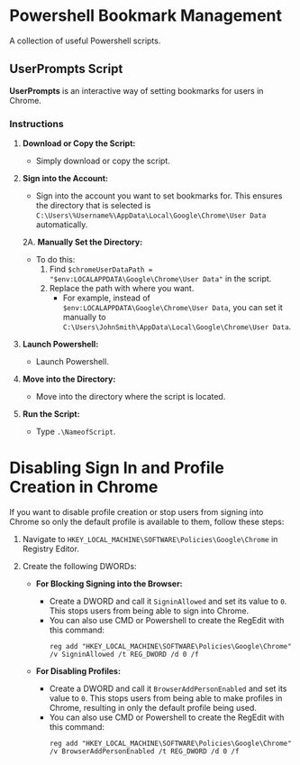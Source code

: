 # Powershell Bookmark Management

A collection of useful Powershell scripts.

## UserPrompts Script 

**UserPrompts** is an interactive way of setting bookmarks for users in Chrome.

### Instructions

1. **Download or Copy the Script:**
   - Simply download or copy the script.

2. **Sign into the Account:**
   - Sign into the account you want to set bookmarks for. This ensures the directory that is selected is `C:\Users\%Username%\AppData\Local\Google\Chrome\User Data` automatically.

   2A. **Manually Set the Directory:**
   - To do this:
     1. Find `$chromeUserDataPath = "$env:LOCALAPPDATA\Google\Chrome\User Data"` in the script.
     2. Replace the path with where you want. 
        - For example, instead of `$env:LOCALAPPDATA\Google\Chrome\User Data`, you can set it manually to `C:\Users\JohnSmith\AppData\Local\Google\Chrome\User Data`.

3. **Launch Powershell:**
   - Launch Powershell.

4. **Move into the Directory:**
   - Move into the directory where the script is located.

5. **Run the Script:**
   - Type `.\NameofScript`.


# Disabling Sign In and Profile Creation in Chrome

If you want to disable profile creation or stop users from signing into Chrome so only the default profile is available to them, follow these steps:

1. Navigate to `HKEY_LOCAL_MACHINE\SOFTWARE\Policies\Google\Chrome` in Registry Editor.

2. Create the following DWORDs:

   - **For Blocking Signing into the Browser:**
     - Create a DWORD and call it `SigninAllowed` and set its value to `0`. This stops users from being able to sign into Chrome.
     - You can also use CMD or Powershell to create the RegEdit with this command:
       ```shell
       reg add "HKEY_LOCAL_MACHINE\SOFTWARE\Policies\Google\Chrome" /v SigninAllowed /t REG_DWORD /d 0 /f
       ```

   - **For Disabling Profiles:**
     - Create a DWORD and call it `BrowserAddPersonEnabled` and set its value to `0`. This stops users from being able to make profiles in Chrome, resulting in only the default profile being used.
     - You can also use CMD or Powershell to create the RegEdit with this command:
       ```shell
       reg add "HKEY_LOCAL_MACHINE\SOFTWARE\Policies\Google\Chrome" /v BrowserAddPersonEnabled /t REG_DWORD /d 0 /f
       ```




    





